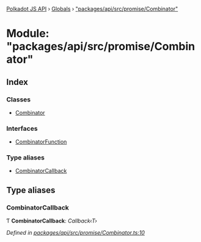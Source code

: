 [Polkadot JS API](../README.md) › [Globals](../globals.md) › ["packages/api/src/promise/Combinator"](_packages_api_src_promise_combinator_.md)

# Module: "packages/api/src/promise/Combinator"

## Index

### Classes

* [Combinator](../classes/_packages_api_src_promise_combinator_.combinator.md)

### Interfaces

* [CombinatorFunction](../interfaces/_packages_api_src_promise_combinator_.combinatorfunction.md)

### Type aliases

* [CombinatorCallback](_packages_api_src_promise_combinator_.md#combinatorcallback)

## Type aliases

###  CombinatorCallback

Ƭ **CombinatorCallback**: *Callback‹T›*

*Defined in [packages/api/src/promise/Combinator.ts:10](https://github.com/polkadot-js/api/blob/0e9a50e020/packages/api/src/promise/Combinator.ts#L10)*
